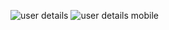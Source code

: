 ![user details](https://github.com/user-attachments/assets/f63b88a5-5903-490f-ac74-2651ad8f2913)
![user details mobile](https://github.com/user-attachments/assets/faa3976a-30b1-4b08-9413-6531652d00f7)
